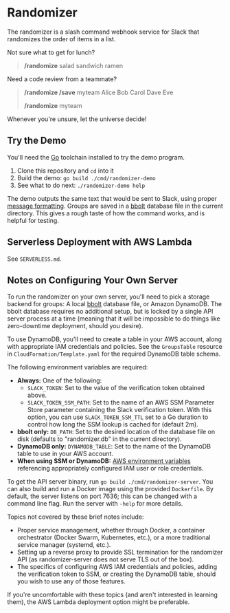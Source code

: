 # Randomizer

The randomizer is a slash command webhook service for Slack that randomizes the
order of items in a list.

Not sure what to get for lunch?

> **/randomize** salad sandwich ramen

Need a code review from a teammate?

> **/randomize /save** myteam Alice Bob Carol Dave Eve
>
> **/randomize** myteam

Whenever you're unsure, let the universe decide!

## Try the Demo

You'll need the [Go][go] toolchain installed to try the demo program.

1. Clone this repository and `cd` into it
1. Build the demo: `go build ./cmd/randomizer-demo`
1. See what to do next: `./randomizer-demo help`

The demo outputs the same text that would be sent to Slack, using proper
[message formatting][format]. Groups are saved in a [bbolt][bbolt] database
file in the current directory. This gives a rough taste of how the command
works, and is helpful for testing.

[go]: https://golang.org/
[format]: https://api.slack.com/docs/message-formatting
[bbolt]: https://go.etcd.io/bbolt

## Serverless Deployment with AWS Lambda

See `SERVERLESS.md`.

## Notes on Configuring Your Own Server

To run the randomizer on your own server, you'll need to pick a storage backend
for groups: A local [bbolt][bbolt] database file, or Amazon DynamoDB. The bbolt
database requires no additional setup, but is locked by a single API server
process at a time (meaning that it will be impossible to do things like
zero-downtime deployment, should you desire).

To use DynamoDB, you'll need to create a table in your AWS account, along with
appropriate IAM credentials and policies. See the `GroupsTable` resource in
`CloudFormation/Template.yaml` for the required DynamoDB table schema.

The following environment variables are required:

- **Always:** One of the following:
  - `SLACK_TOKEN`: Set to the value of the verification token obtained above.
  - `SLACK_TOKEN_SSM_PATH`: Set to the name of an AWS SSM Parameter Store
    parameter containing the Slack verification token. With this option, you
    can use `SLACK_TOKEN_SSM_TTL` set to a Go duration to control how long the
    SSM lookup is cached for (default 2m).
- **bbolt only:** `DB_PATH`: Set to the desired location of the database file
  on disk (defaults to "randomizer.db" in the current directory).
- **DynamoDB only:** `DYNAMODB_TABLE`: Set to the name of the DynamoDB table to
  use in your AWS account.
- **When using SSM or DynamoDB:** [AWS environment variables][AWS vars]
  referencing appropriately configured IAM user or role credentials.

To get the API server binary, run `go build ./cmd/randomizer-server`. You can
also build and run a Docker image using the provided `Dockerfile`. By default,
the server listens on port 7636; this can be changed with a command line flag.
Run the server with `-help` for more details.

Topics not covered by these brief notes include:

- Proper service management, whether through Docker, a container orchestrator
  (Docker Swarm, Kubernetes, etc.), or a more traditional service manager
  (systemd, etc.).
- Setting up a reverse proxy to provide SSL termination for the randomizer API
  (as randomizer-server does not serve TLS out of the box).
- The specifics of configuring AWS IAM credentials and policies, adding the
  verification token to SSM, or creating the DynamoDB table, should you wish to
  use any of those features.

If you're uncomfortable with these topics (and aren't interested in learning
them), the AWS Lambda deployment option might be preferable.

[AWS vars]: https://docs.aws.amazon.com/cli/latest/userguide/cli-configure-envvars.html
